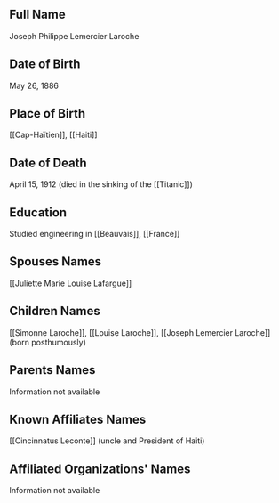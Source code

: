 ## Full Name
Joseph Philippe Lemercier Laroche

## Date of Birth
May 26, 1886

## Place of Birth
[[Cap-Haïtien]], [[Haiti]]

## Date of Death
April 15, 1912 (died in the sinking of the [[Titanic]])

## Education
Studied engineering in [[Beauvais]], [[France]]

## Spouses Names
[[Juliette Marie Louise Lafargue]]

## Children Names
[[Simonne Laroche]], [[Louise Laroche]], [[Joseph Lemercier Laroche]] (born posthumously)

## Parents Names
Information not available

## Known Affiliates Names
[[Cincinnatus Leconte]] (uncle and President of Haiti)

## Affiliated Organizations' Names
Information not available